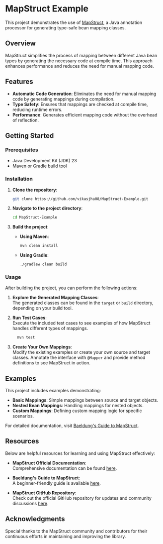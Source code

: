 
# MapStruct Example

This project demonstrates the use of [MapStruct](https://mapstruct.org/), a Java annotation processor for generating type-safe bean mapping classes.

## Overview

MapStruct simplifies the process of mapping between different Java bean types by generating the necessary code at compile time. This approach enhances performance and reduces the need for manual mapping code.

## Features

- **Automatic Code Generation**: Eliminates the need for manual mapping code by generating mappings during compilation.
- **Type Safety**: Ensures that mappings are checked at compile time, reducing runtime errors.
- **Performance**: Generates efficient mapping code without the overhead of reflection.

## Getting Started

### Prerequisites

- Java Development Kit (JDK) 23
- Maven or Gradle build tool

### Installation

1. **Clone the repository**:

   ```bash
   git clone https://github.com/vikasjha08/MapStruct-Example.git
   ```

2. **Navigate to the project directory**:

   ```bash
   cd MapStruct-Example
   ```

3. **Build the project**:

    - **Using Maven**:

      ```bash
      mvn clean install
      ```

    - **Using Gradle**:

      ```bash
      ./gradlew clean build
      ```

### Usage

After building the project, you can perform the following actions:

1. **Explore the Generated Mapping Classes**:  
   The generated classes can be found in the `target` or `build` directory, depending on your build tool.

2. **Run Test Cases**:  
   Execute the included test cases to see examples of how MapStruct handles different types of mappings.
    ```bash
      mvn test
    ```


3. **Create Your Own Mappings**:  
   Modify the existing examples or create your own source and target classes. Annotate the interface with `@Mapper` and provide method definitions to see MapStruct in action.

## Examples

This project includes examples demonstrating:

- **Basic Mappings**: Simple mappings between source and target objects.
- **Nested Bean Mappings**: Handling mappings for nested objects.
- **Custom Mappings**: Defining custom mapping logic for specific scenarios.

For detailed documentation, visit [Baeldung's Guide to MapStruct](https://www.baeldung.com/mapstruct).

## Resources

Below are helpful resources for learning and using MapStruct effectively:

- **MapStruct Official Documentation**:  
  Comprehensive documentation can be found [here](https://mapstruct.org/documentation/stable/reference/html/).

- **Baeldung's Guide to MapStruct**:  
  A beginner-friendly guide is available [here](https://www.baeldung.com/mapstruct).

- **MapStruct GitHub Repository**:  
  Check out the official GitHub repository for updates and community discussions [here](https://github.com/mapstruct/mapstruct).


## Acknowledgments

Special thanks to the MapStruct community and contributors for their continuous efforts in maintaining and improving the library.
